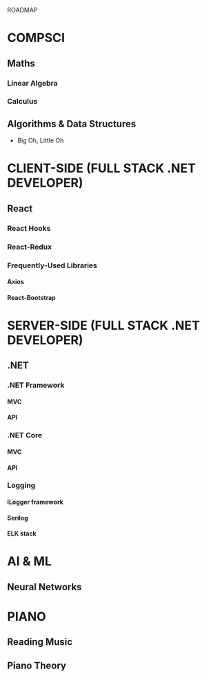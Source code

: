 ROADMAP

# COMPSCI
## Maths
### Linear Algebra
### Calculus

## Algorithms & Data Structures
- Big Oh, Little Oh

# CLIENT-SIDE (FULL STACK .NET DEVELOPER)

## React

### React Hooks
### React-Redux
### Frequently-Used Libraries
#### Axios
#### React-Bootstrap


# SERVER-SIDE (FULL STACK .NET DEVELOPER)

## .NET

### .NET Framework
#### MVC
#### API

### .NET Core
#### MVC
#### API

### Logging
#### ILogger framework
#### Serilog
#### ELK stack

# AI & ML
## Neural Networks

# PIANO
## Reading Music
## Piano Theory


